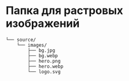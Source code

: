 # Папка для растровых изображений

```shell
└── source/
    └── images/
        ├── bg.jpg
        ├── bg.webp
        ├── hero.png
        ├── hero.webp
        └── logo.svg
```
